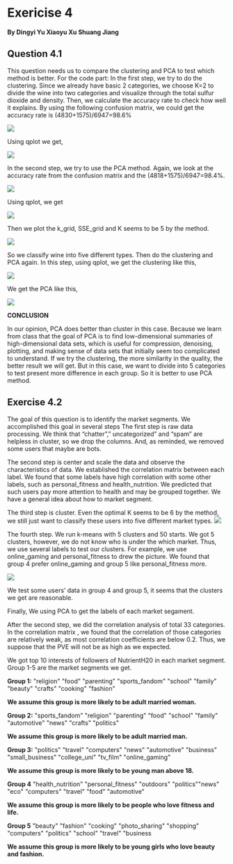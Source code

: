 # Exericise 4
**By Dingyi Yu Xiaoyu Xu Shuang Jiang**

## Question 4.1
This question needs us to compare the clustering and PCA to test which method is better. 
For the code part:
In the first step, we try to do the clustering. Since we already have basic 2 categories, we choose K=2 to divide the wine into two categories and visualize through the total sulfur dioxide and density. Then, we calculate the accuracy rate to check how well it explains. By using the following confusion matrix, we could get the accuracy rate is (4830+1575)/6947=98.6%

![](https://i.imgur.com/SZvtqSB.png)

Using qplot we get, 

![](https://i.imgur.com/VT4y7xb.png)

In the second step, we try to use the PCA method. Again, we look at the accuracy rate from the confusion matrix and the (4818+1575)/6947=98.4%.

![](https://i.imgur.com/mu8rdUl.png)

Using qplot, we get

![](https://i.imgur.com/o80k6zr.png)

Then we plot the k_grid, SSE_grid and K seems to be 5 by the method.

![](https://i.imgur.com/Z8rxuf0.png)

So we classify wine into five different types.  Then do the clustering and PCA again. In this step, using qplot, we get the clustering like this,

![](https://i.imgur.com/GGSsjpr.png)

We get the PCA like this,

![](https://i.imgur.com/ZDBof9H.png)

**CONCLUSION**

In our opinion, PCA does better than cluster in this case. Because we learn from class that the goal of PCA is to find low-dimensional summaries of high-dimensional data sets, which is useful for compression, denoising, plotting, and making sense of data sets that initially seem too complicated to understand. If we try the clustering, the more similarity in the quality, the better result we will get. But in this case, we want to divide into 5 categories to test present more difference in each group. So it is better to use PCA method.

## Exercise 4.2

The goal of this question is to identify the market segments. We accomplished this goal in several steps
The first step is raw data processing. We think that “chatter”,” uncategorized” and “spam” are helpless in cluster, so we drop the columns. And, as reminded, we removed some users that maybe are bots.

The second step is center and scale the data and observe the characteristics of data. We established the correlation matrix between each label. We found that some labels have high correlation with some other labels, such as personal_fitness and health_nutrition. We predicted that such users pay more attention to health and may be grouped together. We have a general idea about how to market segment.

The third step is cluster. Even the optimal K seems to be 6 by the method, we still just want to classify these users into five different market types.
![](https://i.imgur.com/xgrGVt6.png)

The fourth step. We run k-means with 5 clusters and 50 starts. We got 5 clusters, however, we do not know who is under the which market. Thus, we use several labels to test our clusters. For example, we use online_gaming and personal_fitness to drew the picture. We found that group 4 prefer online_gaming and group 5 like personal_fitness more.
 
![](https://i.imgur.com/IVqPfgK.png)

We test some users’ data in group 4 and group 5, it seems that the clusters we get are reasonable.

Finally, We using PCA to  get the labels of each market segament.

After the second step, we did the correlation analysis of total 33 categories. In the correlation matrix , we found that the correlation of those categories are relatively weak, as most correlation coefficients are below 0.2. Thus, we suppose that the PVE will not be as high as we expected.

We got top 10 interests of followers of NutrientH20 in each market segment.
Group 1-5 are the market segments we get.
 
**Group 1:** "religion" "food" "parenting" "sports_fandom" "school"  "family"  "beauty"        "crafts"  "cooking"  "fashion"

**We assume this group is more likely to be adult married woman.**

**Group 2:** "sports_fandom" "religion"  "parenting" "food" "school" "family"  "automotive"  "news"  "crafts"   "politics"

**We assume this group is more likely to be adult married man.**

**Group 3:** "politics" "travel" "computers" "news" "automotive" "business" "small_business" "college_uni"  "tv_film" "online_gaming" 

**We assume this group is more likely to be young man above 18.**

**Group 4** "health_nutrition" "personal_fitness" "outdoors" "politics""news"  "eco" "computers"  "travel"  "food" "automotive" 

**We assume this group is more likely to be people who love fitness and life.** 

**Group 5** "beauty" "fashion" "cooking" "photo_sharing" "shopping" "computers" "politics" "school" "travel" "business

**We assume this group is more likely to be young girls who love beauty and fashion.** 